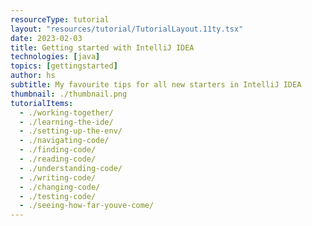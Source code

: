 ```yaml
---
resourceType: tutorial
layout: "resources/tutorial/TutorialLayout.11ty.tsx"
date: 2023-02-03
title: Getting started with IntelliJ IDEA
technologies: [java]
topics: [gettingstarted]
author: hs
subtitle: My favourite tips for all new starters in IntelliJ IDEA
thumbnail: ./thumbnail.png
tutorialItems:
  - ./working-together/
  - ./learning-the-ide/
  - ./setting-up-the-env/
  - ./navigating-code/
  - ./finding-code/
  - ./reading-code/
  - ./understanding-code/
  - ./writing-code/
  - ./changing-code/
  - ./testing-code/
  - ./seeing-how-far-youve-come/
---
```

